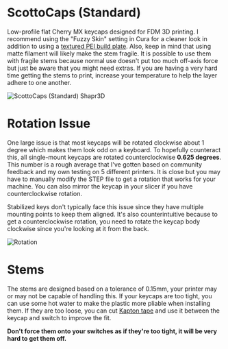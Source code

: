 # ScottoCaps (Standard)

Low-profile flat Cherry MX keycaps designed for FDM 3D printing. I recommend using the "Fuzzy Skin" setting in Cura for a cleaner look in addition to using a [textured PEI build plate](https://amzn.to/43r18ka). Also, keep in mind that using matte filament will likely make the stem fragile. It is possible to use them with fragile stems because normal use doesn't put too much off-axis force but just be aware that you might need extras. If you are having a very hard time getting the stems to print, increase your temperature to help the layer adhere to one another.

![ScottoCaps (Standard) Shapr3D](https://github.com/joe-scotto/scottokeebs/assets/8194147/7e9c1d18-393e-43a5-882d-ae4ba2fd26f7)

# Rotation Issue

One large issue is that most keycaps will be rotated clockwise about 1 degree which makes them look odd on a keyboard. To hopefully counteract this, all single-mount keycaps are rotated counterclockwise **0.625 degrees**. This number is a rough average that I've gotten based on community feedback and my own testing on 5 different printers. It is close but you may have to manually modify the STEP file to get a rotation that works for your machine. You can also mirror the keycap in your slicer if you have counterclockwise rotation.

Stabilized keys don't typically face this issue since they have multiple mounting points to keep them aligned. It's also counterintuitive because to get a counterclockwise rotation, you need to rotate the keycap body clockwise since you're looking at it from the back.

![Rotation](https://github.com/joe-scotto/scottokeebs/assets/8194147/beec036d-2de6-4332-99fc-ee3706a78251)

# Stems

The stems are designed based on a tolerance of 0.15mm, your printer may or may not be capable of handling this. If your keycaps are too tight, you can use some hot water to make the plastic more pliable when installing them. If they are too loose, you can cut [Kapton tape](https://amzn.to/45GeFFr) and use it between the keycap and switch to improve the fit.

**Don't force them onto your switches as if they're too tight, it will be very hard to get them off.**
